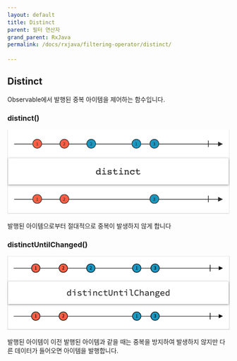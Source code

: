 ```yaml
---
layout: default
title: Distinct
parent: 필터 연산자
grand_parent: RxJava
permalink: /docs/rxjava/filtering-operator/distinct/

---
```


## Distinct

Observable에서 발행된 중복 아이템을 제어하는 함수입니다.

### distinct()

![distinct](/assets/images/distinct.png)

발행된 아이템으로부터 절대적으로 중복이 발생하지 않게 합니다



### distinctUntilChanged()

![distinctUntilChanged](/assets/images/distinctUntilChanged.png)

발행된 아이템이 이전 발행된 아이템과 같을 때는 중복을 방지하여 발생하지 않지만 다른 데이터가 들어오면 아이템을 발행합니다.






